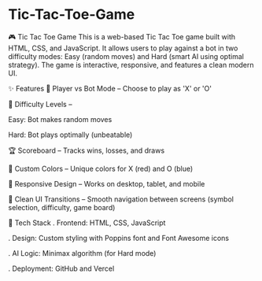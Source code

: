 # Tic-Tac-Toe-Game

🎮 Tic Tac Toe Game
This is a web-based Tic Tac Toe game built with HTML, CSS, and JavaScript. It allows users to play against a bot in two difficulty modes: Easy (random moves) and Hard (smart AI using optimal strategy). The game is interactive, responsive, and features a clean modern UI.

✨ Features
🔵 Player vs Bot Mode – Choose to play as 'X' or 'O'

🧠 Difficulty Levels –

Easy: Bot makes random moves

Hard: Bot plays optimally (unbeatable)

🏆 Scoreboard – Tracks wins, losses, and draws

🎨 Custom Colors – Unique colors for X (red) and O (blue)

📱 Responsive Design – Works on desktop, tablet, and mobile

🧩 Clean UI Transitions – Smooth navigation between screens (symbol selection, difficulty, game board)

🧰 Tech Stack
. Frontend: HTML, CSS, JavaScript

. Design: Custom styling with Poppins font and Font Awesome icons

. AI Logic: Minimax algorithm (for Hard mode)

. Deployment: GitHub and Vercel
